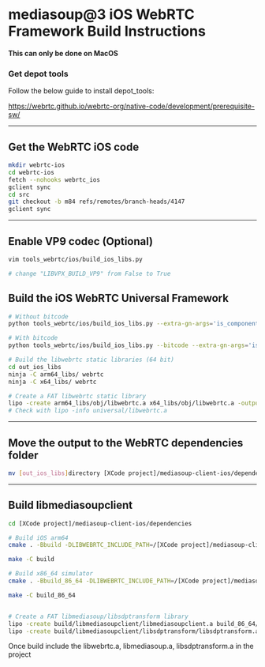 # mediasoup@3 iOS WebRTC Framework Build Instructions

**This can only be done on MacOS**

### Get depot tools

Follow the below guide to install depot_tools: 

https://webrtc.github.io/webrtc-org/native-code/development/prerequisite-sw/

---

## Get the WebRTC iOS code

```bash
mkdir webrtc-ios
cd webrtc-ios
fetch --nohooks webrtc_ios
gclient sync
cd src
git checkout -b m84 refs/remotes/branch-heads/4147
gclient sync
```

---

## Enable VP9 codec (Optional)

```bash
vim tools_webrtc/ios/build_ios_libs.py

# change "LIBVPX_BUILD_VP9" from False to True
```



## Build the iOS WebRTC Universal Framework

```bash
# Without bitcode
python tools_webrtc/ios/build_ios_libs.py --extra-gn-args='is_component_build=false rtc_include_tests=false rtc_enable_protobuf=false use_rtti=true use_custom_libcxx=false'

# With bitcode
python tools_webrtc/ios/build_ios_libs.py --bitcode --extra-gn-args='is_component_build=false rtc_include_tests=false rtc_enable_protobuf=false use_rtti=true use_custom_libcxx=false'

# Build the libwebrtc static libraries (64 bit)
cd out_ios_libs
ninja -C arm64_libs/ webrtc
ninja -C x64_libs/ webrtc

# Create a FAT libwebrtc static library
lipo -create arm64_libs/obj/libwebrtc.a x64_libs/obj/libwebrtc.a -output universal/libwebrtc.a
# Check with lipo -info universal/libwebrtc.a
```

---

## Move the output to the WebRTC dependencies folder

```bash
mv [out_ios_libs]directory [XCode project]/mediasoup-client-ios/dependencies/webrtc/src/
```

---

## Build libmediasoupclient

```bash
cd [XCode project]/mediasoup-client-ios/dependencies

# Build iOS arm64
cmake . -Bbuild -DLIBWEBRTC_INCLUDE_PATH=/[XCode project]/mediasoup-client-ios/dependencies/webrtc/src -DLIBWEBRTC_BINARY_PATH=/[XCode project]/mediasoup-client-ios/webrtc/src/out_ios_libs/universal -DMEDIASOUP_LOG_TRACE=ON -DMEDIASOUP_LOG_DEV=ON -DCMAKE_CXX_FLAGS="-fvisibility=hidden" -DLIBSDPTRANSFORM_BUILD_TESTS=OFF -DIOS_SDK=iphone -DIOS_ARCHS="arm64"

make -C build

# Build x86_64 simulator
cmake . -Bbuild_86_64 -DLIBWEBRTC_INCLUDE_PATH=/[XCode project]/mediasoup-client-ios/dependencies/webrtc/src -DLIBWEBRTC_BINARY_PATH=/[XCode project]/mediasoup-client-ios/webrtc/src/out_ios_libs/universal -DMEDIASOUP_LOG_TRACE=ON -DMEDIASOUP_LOG_DEV=ON -DCMAKE_CXX_FLAGS="-fvisibility=hidden" -DLIBSDPTRANSFORM_BUILD_TESTS=OFF -DIOS_SDK=iphonesimulator -DIOS_ARCHS="x86_64"

make -C build_86_64


# Create a FAT libmediasoup/libsdptransform library
lipo -create build/libmediasoupclient/libmediasoupclient.a build_86_64/libmediasoupclient/libmediasoupclient.a -output libmediasoupclient/lib/libmediasoupclient.a
lipo -create build/libmediasoupclient/libsdptransform/libsdptransform.a build_86_64/libmediasoupclient/libsdptransform/libsdptransform.a -output libmediasoupclient/lib/libsdptransform.a
```

Once build include the libwebrtc.a, libmediasoup.a, libsdptransform.a in the project


